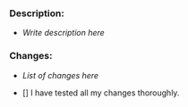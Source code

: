 ### Description:

-   _Write description here_

### Changes:

-   _List of changes here_

-   [] I have tested all my changes thoroughly.
